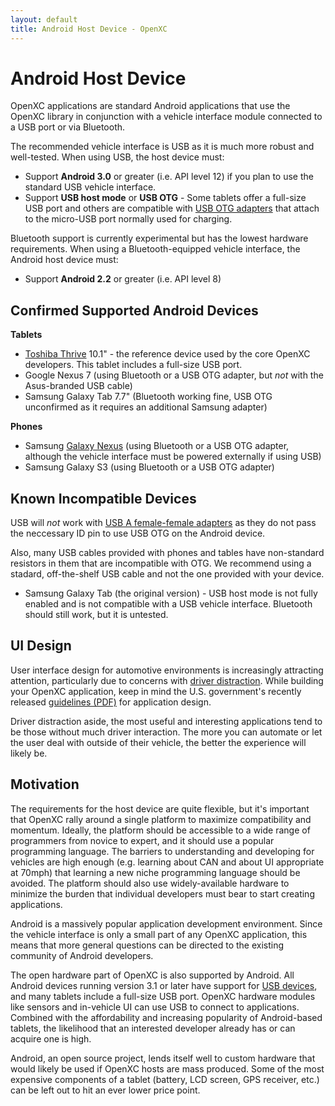 ```yaml
---
layout: default
title: Android Host Device - OpenXC
---
```


<div class="page-header">
    <h1>Android Host Device</h1>
</div>

OpenXC applications are standard Android applications that use the OpenXC
library in conjunction with a vehicle interface module connected to a USB port
or via Bluetooth.

The recommended vehicle interface is USB as it is much more robust and
well-tested. When using USB, the host device must:

* Support **Android 3.0** or greater (i.e. API level 12) if you plan to
  use the standard USB vehicle interface.
* Support **USB host mode** or **USB OTG** - Some tablets offer a full-size USB
  port and others are compatible with [USB OTG
  adapters](http://www.monoprice.com/products/product.asp?c_id=108&cp_id=10833&cs_id=1083314&p_id=9724&format=2)
  that attach to the micro-USB port normally used for charging.

Bluetooth support is currently experimental but has the lowest hardware
requirements. When using a Bluetooth-equipped vehicle interface, the Android host
device must:

* Support **Android 2.2** or greater (i.e. API level 8)

<div class="page-header">
    <h2>Confirmed Supported Android Devices</h2>
</div>

**Tablets**

* [Toshiba Thrive][thrive] 10.1" - the reference device used by the core OpenXC
  developers. This tablet includes a full-size USB port.
* Google Nexus 7 (using Bluetooth or a USB OTG adapter, but *not* with the
  Asus-branded USB cable)
* Samsung Galaxy Tab 7.7" (Bluetooth working fine, USB OTG unconfirmed as it
  requires an additional Samsung adapter)

**Phones**

* Samsung [Galaxy Nexus][galaxynexus] (using Bluetooth or a USB OTG adapter,
  although the vehicle interface must be powered externally if using USB)
* Samsung Galaxy S3 (using Bluetooth or a USB OTG adapter)

<div class="page-header">
    <h2>Known Incompatible Devices</h2>
</div>

USB will *not* work with [USB A female-female
adapters](http://www.monoprice.com/products/product.asp?c_id=103&cp_id=10314&cs_id=1031401&p_id=362&seq=1&format=2)
as they do not pass the neccessary ID pin to use USB OTG on the Android device.

Also, many USB cables provided with phones and tables have non-standard
resistors in them that are incompatible with OTG. We recommend using a stadard,
off-the-shelf USB cable and not the one provided with your device.

* Samsung Galaxy Tab (the original version) - USB host mode is not fully enabled
  and is not compatible with a USB vehicle interface. Bluetooth should still
  work, but it is untested.

<div class="page-header">
    <h2>UI Design</h2>
</div>

User interface design for automotive environments is increasingly attracting
attention, particularly due to concerns with [driver
distraction](http://www.distraction.gov/). While building your OpenXC
application, keep in mind the U.S. government's recently released [guidelines
(PDF)](http://www.nhtsa.gov/staticfiles/rulemaking/pdf/Distraction_NPFG-02162012.pdf)
for application design.

Driver distraction aside, the most useful and interesting applications tend to
be those without much driver interaction. The more you can automate or let the
user deal with outside of their vehicle, the better the experience will likely
be.

<div class="page-header">
    <h2>Motivation</h2>
</div>

The requirements for the host device are quite flexible, but it's important that
OpenXC rally around a single platform to maximize compatibility and momentum.
Ideally, the platform should be accessible to a wide range of programmers from
novice to expert, and it should use a popular programming language. The barriers
to understanding and developing for vehicles are high enough (e.g. learning
about CAN and about UI appropriate at 70mph) that learning a new niche
programming language should be avoided. The platform should also use
widely-available hardware to minimize the burden that individual developers must
bear to start creating applications.

Android is a massively popular application development environment. Since the
vehicle interface is only a small part of any OpenXC application, this means
that more general questions can be directed to the existing community of Android
developers.

The open hardware part of OpenXC is also supported by Android. All Android
devices running version 3.1 or later have support for [USB devices][], and many
tablets include a full-size USB port. OpenXC hardware modules like sensors and
in-vehicle UI can use USB to connect to applications. Combined with the
affordability and increasing popularity of Android-based tablets, the likelihood
that an interested developer already has or can acquire one is high.

Android, an open source project, lends itself well to custom hardware that would
likely be used if OpenXC hosts are mass produced. Some of the most expensive
components of a tablet (battery, LCD screen, GPS receiver, etc.) can be left out
to hit an ever lower price point.

[thrive]: http://us.toshiba.com/tablets/thrive/10-inch/
[galaxynexus]: http://www.google.com/nexus/
[USB devices]: http://developer.android.com/guide/topics/connectivity/usb/index.html
